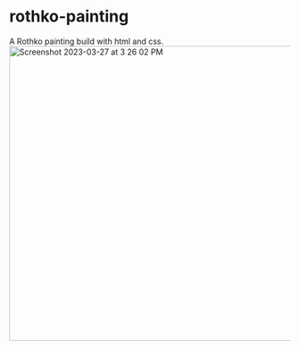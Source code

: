# rothko-painting
A Rothko painting build with html and css.
<img width="527" alt="Screenshot 2023-03-27 at 3 26 02 PM" src="https://user-images.githubusercontent.com/99362878/228080712-2cb68204-bcda-4951-b204-3f610fde980a.png">
